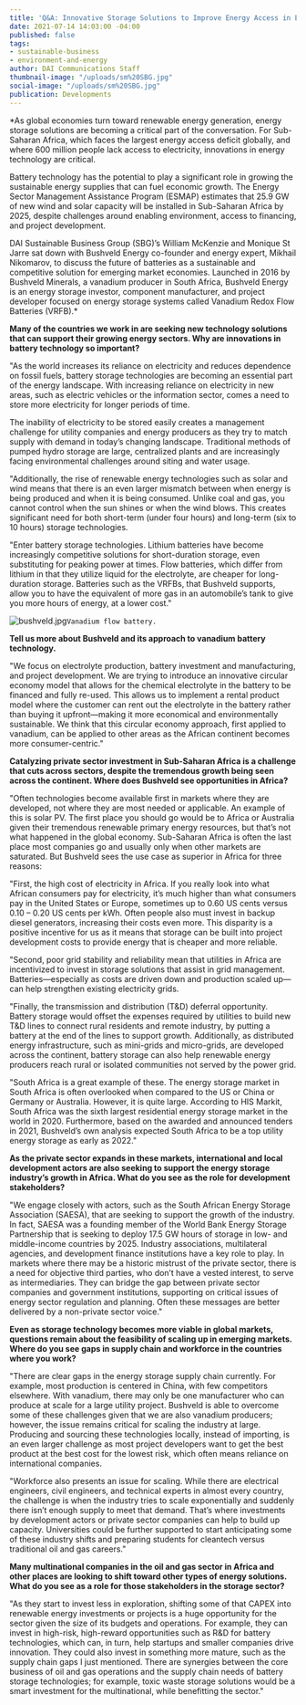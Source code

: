 ```yaml
---
title: 'Q&A: Innovative Storage Solutions to Improve Energy Access in Emerging Markets'
date: 2021-07-14 14:03:00 -04:00
published: false
tags:
- sustainable-business
- environment-and-energy
author: DAI Communications Staff
thumbnail-image: "/uploads/sm%20SBG.jpg"
social-image: "/uploads/sm%20SBG.jpg"
publication: Developments
---
```


*As global economies turn toward renewable energy generation, energy storage solutions are becoming a critical part of the conversation. For Sub-Saharan Africa, which faces the largest energy access deficit globally, and where 600 million people lack access to electricity, innovations in energy technology are critical. 

Battery technology has the potential to play a significant role in growing the sustainable energy supplies that can fuel economic growth. The Energy Sector Management Assistance Program (ESMAP) estimates that 25.9 GW of new wind and solar capacity will be installed in Sub-Saharan Africa by 2025, despite challenges around enabling environment, access to financing, and project development. 

DAI Sustainable Business Group (SBG)’s William McKenzie and Monique St Jarre sat down with Bushveld Energy co-founder and energy expert, Mikhail Nikomarov, to discuss the future of batteries as a sustainable and competitive solution for emerging market economies. Launched in 2016 by Bushveld Minerals, a vanadium producer in South Africa, Bushveld Energy is an energy storage investor, component manufacturer, and project developer focused on energy storage systems called Vanadium Redox Flow Batteries (VRFB).* 







**Many of the countries we work in are seeking new technology solutions that can support their growing energy sectors. Why are innovations in battery technology so important?**

"As the world increases its reliance on electricity and reduces dependence on fossil fuels, battery storage technologies are becoming an essential part of the energy landscape. With increasing reliance on electricity in new areas, such as electric vehicles or the information sector, comes a need to store more electricity for longer periods of time. 

The inability of electricity to be stored easily creates a management challenge for utility companies and energy producers as they try to match supply with demand in today’s changing landscape. Traditional methods of pumped hydro storage are large, centralized plants and are increasingly facing environmental challenges around siting and water usage. 

"Additionally, the rise of renewable energy technologies such as solar and wind means that there is an even larger mismatch between when energy is being produced and when it is being consumed. Unlike coal and gas, you cannot control when the sun shines or when the wind blows. This creates significant need for both short-term (under four hours) and long-term (six to 10 hours) storage technologies. 

"Enter battery storage technologies. Lithium batteries have become increasingly competitive solutions for short-duration storage, even substituting for peaking power at times. Flow batteries, which differ from lithium in that they utilize liquid for the electrolyte, are cheaper for long-duration storage. Batteries such as the VRFBs, that Bushveld supports, allow you to have the equivalent of more gas in an automobile’s tank to give you more hours of energy, at a lower cost."

![bushveld.jpg](/uploads/bushveld.jpg)`Vanadium flow battery.`

**Tell us more about Bushveld and its approach to vanadium battery technology.** 

"We focus on electrolyte production, battery investment and manufacturing, and project development. We are trying to introduce an innovative circular economy model that allows for the chemical electrolyte in the battery to be financed and fully re-used. This allows us to implement a rental product model where the customer can rent out the electrolyte in the battery rather than buying it upfront—making it more economical and environmentally sustainable. We think that this circular economy approach, first applied to vanadium, can be applied to other areas as the African continent becomes more consumer-centric." 

**Catalyzing private sector investment in Sub-Saharan Africa is a challenge that cuts across sectors, despite the tremendous growth being seen across the continent. Where does Bushveld see opportunities in Africa?**

"Often technologies become available first in markets where they are developed, not where they are most needed or applicable. An example of this is solar PV. The first place you should go would be to Africa or Australia given their tremendous renewable primary energy resources, but that’s not what happened in the global economy. Sub-Saharan Africa is often the last place most companies go and usually only when other markets are saturated. But Bushveld sees the use case as superior in Africa for three reasons: 

"First, the high cost of electricity in Africa. If you really look into what African consumers pay for electricity, it’s much higher than what consumers pay in the United States or Europe, sometimes up to 0.60 US cents versus 0.10 – 0.20 US cents per kWh. Often people also must invest in backup diesel generators, increasing their costs even more. This disparity is a positive incentive for us as it means that storage can be built into project development costs to provide energy that is cheaper and more reliable.
 
"Second, poor grid stability and reliability mean that utilities in Africa are incentivized to invest in storage solutions that assist in grid management. Batteries—especially as costs are driven down and production scaled up—can help strengthen existing electricity grids.

"Finally, the transmission and distribution (T&D) deferral opportunity. Battery storage would offset the expenses required by utilities to build new T&D lines to connect rural residents and remote industry, by putting a battery at the end of the lines to support growth. Additionally, as distributed energy infrastructure, such as mini-grids and micro-grids, are developed across the continent, battery storage can also help renewable energy producers reach rural or isolated communities not served by the power grid. 

"South Africa is a great example of these. The energy storage market in South Africa is often overlooked when compared to the US or China or Germany or Australia. However, it is quite large. According to HIS Markit, South Africa was the sixth largest residential energy storage market in the world in 2020. Furthermore, based on the awarded and announced tenders in 2021, Bushveld’s own analysis expected South Africa to be a top utility energy storage as early as 2022."

**As the private sector expands in these markets, international and local development actors are also seeking to support the energy storage industry’s growth in Africa. What do you see as the role for development stakeholders?**

"We engage closely with actors, such as the South African Energy Storage Association (SAESA), that are seeking to support the growth of the industry. In fact, SAESA was a founding member of the World Bank Energy Storage Partnership that is seeking to deploy 17.5 GW hours of storage in low- and middle-income countries by 2025. Industry associations, multilateral agencies, and development finance institutions have a key role to play. In markets where there may be a historic mistrust of the private sector, there is a need for objective third parties, who don’t have a vested interest, to serve as intermediaries. They can bridge the gap between private sector companies and government institutions, supporting on critical issues of energy sector regulation and planning. Often these messages are better delivered by a non-private sector voice." 

**Even as storage technology becomes more viable in global markets, questions remain about the feasibility of scaling up in emerging markets. Where do you see gaps in supply chain and workforce in the countries where you work?** 

"There are clear gaps in the energy storage supply chain currently. For example, most production is centered in China, with few competitors elsewhere. With vanadium, there may only be one manufacturer who can produce at scale for a large utility project. Bushveld is able to overcome some of these challenges given that we are also vanadium producers; however, the issue remains critical for scaling the industry at large. Producing and sourcing these technologies locally, instead of importing, is an even larger challenge as most project developers want to get the best product at the best cost for the lowest risk, which often means reliance on international companies. 

"Workforce also presents an issue for scaling. While there are electrical engineers, civil engineers, and technical experts in almost every country, the challenge is when the industry tries to scale exponentially and suddenly there isn’t enough supply to meet that demand. That’s where investments by development actors or private sector companies can help to build up capacity. Universities could be further supported to start anticipating some of these industry shifts and preparing students for cleantech versus traditional oil and gas careers." 

**Many multinational companies in the oil and gas sector in Africa and other places are looking to shift toward other types of energy solutions. What do you see as a role for those stakeholders in the storage sector?** 

"As they start to invest less in exploration, shifting some of that CAPEX into renewable energy investments or projects is a huge opportunity for the sector given the size of its budgets and operations. For example, they can invest in high-risk, high-reward opportunities such as R&D for battery technologies, which can, in turn, help startups and smaller companies drive innovation. They could also invest in something more mature, such as the supply chain gaps I just mentioned. There are synergies between the core business of oil and gas operations and the supply chain needs of battery storage technologies; for example, toxic waste storage solutions would be a smart investment for the multinational, while benefitting the sector."  